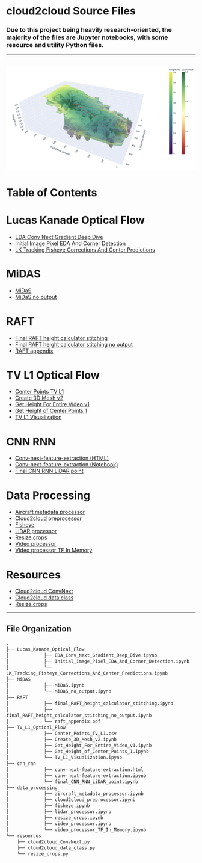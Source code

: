 cloud2cloud Source Files
==============================

### Due to this project being heavily research-oriented, the majority of the files are Jupyter notebooks, with some resource and utility Python files.
---
![](img/cloud.jpg)
---
# Table of Contents

# Lucas Kanade Optical Flow
* [EDA Conv Next Gradient Deep Dive](https://github.com/cloud-2-cloud/c2c/blob/main/Lucas_Kanade_Optical_Flow/EDA_Conv_Next_Gradient_Deep_Dive.ipynb)
* [Initial Image Pixel EDA And Corner Detection](https://github.com/cloud-2-cloud/c2c/blob/main/Lucas_Kanade_Optical_Flow/Initial_Image_Pixel_EDA_And_Corner_Detection.ipynb)
* [LK Tracking Fisheye Corrections And Center Predictions](https://github.com/cloud-2-cloud/c2c/blob/main/Lucas_Kanade_Optical_Flow/LK_Tracking_Fisheye_Corrections_And_Center_Predictions.ipynb)

# MiDAS
* [MiDaS](https://github.com/cloud-2-cloud/c2c/blob/main/MiDAS/MiDaS.ipynb)
* [MiDaS no output](https://github.com/cloud-2-cloud/c2c/blob/main/MiDAS/MiDaS_no_output.ipynb)

# RAFT
* [Final RAFT height calculator stitching](https://github.com/cloud-2-cloud/c2c/blob/main/RAFT/final_RAFT_height_calculator_stitching.ipynb)
* [Final RAFT height calculator stitching no output](https://github.com/cloud-2-cloud/c2c/blob/main/RAFT/final_RAFT_height_calculator_stitching_no_output.ipynb)
* [RAFT appendix](https://github.com/cloud-2-cloud/c2c/blob/main/RAFT/raft_appendix.pdf)

# TV L1 Optical Flow
* [Center Points TV L1](https://github.com/cloud-2-cloud/c2c/blob/main/TV_L1_Optical_Flow/Center_Points_TV_L1.csv)
* [Create 3D Mesh v2](https://github.com/cloud-2-cloud/c2c/blob/main/TV_L1_Optical_Flow/Create_3D_Mesh_v2.ipynb)
* [Get Height For Entire Video v1](https://github.com/cloud-2-cloud/c2c/blob/main/TV_L1_Optical_Flow/Get_Height_For_Entire_Video_v1.ipynb)
* [Get Height of Center Points 1](https://github.com/cloud-2-cloud/c2c/blob/main/TV_L1_Optical_Flow/Get_Height_of_Center_Points_1.ipynb)
* [TV L1 Visualization](https://github.com/cloud-2-cloud/c2c/blob/main/TV_L1_Optical_Flow/TV_L1_Visualization.ipynb)

# CNN RNN
* [Conv-next-feature-extraction (HTML)](https://github.com/cloud-2-cloud/c2c/blob/main/cnn_rnn/conv-next-feature-extraction.html)
* [Conv-next-feature-extraction (Notebook)](https://github.com/cloud-2-cloud/c2c/blob/main/cnn_rnn/conv-next-feature-extraction.ipynb)
* [Final CNN RNN LiDAR point](https://github.com/cloud-2-cloud/c2c/blob/main/cnn_rnn/final_CNN_RNN_LiDAR_point.ipynb)

# Data Processing
* [Aircraft metadata processor](https://github.com/cloud-2-cloud/c2c/blob/main/data_processing/aircraft_metadata_processor.ipynb)
* [Cloud2cloud preprocessor](https://github.com/cloud-2-cloud/c2c/blob/main/data_processing/cloud2cloud_preprocessor.ipynb)
* [Fisheye](https://github.com/cloud-2-cloud/c2c/blob/main/data_processing/fisheye.ipynb)
* [LiDAR processor](https://github.com/cloud-2-cloud/c2c/blob/main/data_processing/lidar_processor.ipynb)
* [Resize crops](https://github.com/cloud-2-cloud/c2c/blob/main/data_processing/resize_crops.ipynb)
* [Video processor](https://github.com/cloud-2-cloud/c2c/blob/main/data_processing/video_processor.ipynb)
* [Video processor TF In Memory](https://github.com/cloud-2-cloud/c2c/blob/main/data_processing/video_processor_TF_In_Memory.ipynb)

# Resources
* [Cloud2cloud ConvNext](https://github.com/cloud-2-cloud/c2c/blob/main/resources/cloud2cloud_ConvNext.py)
* [Cloud2cloud data class](https://github.com/cloud-2-cloud/c2c/blob/main/resources/cloud2cloud_data_class.py)
* [Resize crops](https://github.com/cloud-2-cloud/c2c/blob/main/resources/resize_crops.py)

---

File Organization
------------
```
.
├── Lucas_Kanade_Optical_Flow
│             ├── EDA_Conv_Next_Gradient_Deep_Dive.ipynb
│             ├── Initial_Image_Pixel_EDA_And_Corner_Detection.ipynb
│             └── LK_Tracking_Fisheye_Corrections_And_Center_Predictions.ipynb
├── MiDAS
│             ├── MiDaS.ipynb
│             └── MiDaS_no_output.ipynb
├── RAFT
│             ├── final_RAFT_height_calculator_stitching.ipynb
│             ├── final_RAFT_height_calculator_stitching_no_output.ipynb
│             └── raft_appendix.pdf
├── TV_L1_Optical_Flow
│             ├── Center_Points_TV_L1.csv
│             ├── Create_3D_Mesh_v2.ipynb
│             ├── Get_Height_For_Entire_Video_v1.ipynb
│             ├── Get_Height_of_Center_Points_1.ipynb
│             └── TV_L1_Visualization.ipynb
├── cnn_rnn
│             ├── conv-next-feature-extraction.html
│             ├── conv-next-feature-extraction.ipynb
│             └── final_CNN_RNN_LiDAR_point.ipynb
├── data_processing
│             ├── aircraft_metadata_processor.ipynb
│             ├── cloud2cloud_preprocessor.ipynb
│             ├── fisheye.ipynb
│             ├── lidar_processor.ipynb
│             ├── resize_crops.ipynb
│             ├── video_processor.ipynb
│             └── video_processor_TF_In_Memory.ipynb
└── resources
    ├── cloud2cloud_ConvNext.py
    ├── cloud2cloud_data_class.py
    └── resize_crops.py
```

